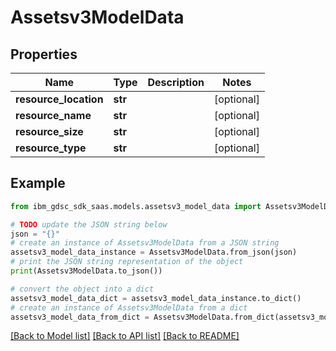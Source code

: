 # Assetsv3ModelData


## Properties

Name | Type | Description | Notes
------------ | ------------- | ------------- | -------------
**resource_location** | **str** |  | [optional] 
**resource_name** | **str** |  | [optional] 
**resource_size** | **str** |  | [optional] 
**resource_type** | **str** |  | [optional] 

## Example

```python
from ibm_gdsc_sdk_saas.models.assetsv3_model_data import Assetsv3ModelData

# TODO update the JSON string below
json = "{}"
# create an instance of Assetsv3ModelData from a JSON string
assetsv3_model_data_instance = Assetsv3ModelData.from_json(json)
# print the JSON string representation of the object
print(Assetsv3ModelData.to_json())

# convert the object into a dict
assetsv3_model_data_dict = assetsv3_model_data_instance.to_dict()
# create an instance of Assetsv3ModelData from a dict
assetsv3_model_data_from_dict = Assetsv3ModelData.from_dict(assetsv3_model_data_dict)
```
[[Back to Model list]](../README.md#documentation-for-models) [[Back to API list]](../README.md#documentation-for-api-endpoints) [[Back to README]](../README.md)


